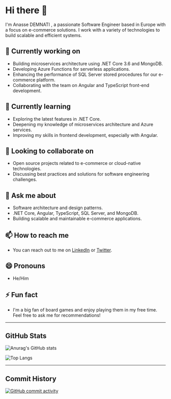 # Hi there 👋

I'm Anasse DEMNATI , a passionate Software Engineer based in Europe with a focus on e-commerce solutions. I work with a variety of technologies to build scalable and efficient systems.

## 🔭 Currently working on
- Building microservices architecture using .NET Core 3.6 and MongoDB.
- Developing Azure Functions for serverless applications.
- Enhancing the performance of SQL Server stored procedures for our e-commerce platform.
- Collaborating with the team on Angular and TypeScript front-end development.

## 🌱 Currently learning
- Exploring the latest features in .NET Core.
- Deepening my knowledge of microservices architecture and Azure services.
- Improving my skills in frontend development, especially with Angular.

## 👯 Looking to collaborate on
- Open source projects related to e-commerce or cloud-native technologies.
- Discussing best practices and solutions for software engineering challenges.

## 💬 Ask me about
- Software architecture and design patterns.
- .NET Core, Angular, TypeScript, SQL Server, and MongoDB.
- Building scalable and maintainable e-commerce applications.

## 📫 How to reach me
- You can reach out to me on [LinkedIn](your-linkedin-profile-link) or [Twitter](your-twitter-profile-link).

## 😄 Pronouns
- He/Him

## ⚡ Fun fact
- I'm a big fan of board games and enjoy playing them in my free time. Feel free to ask me for recommendations!

---

## GitHub Stats

![Anurag's GitHub stats](https://github-readme-stats.vercel.app/api?username=your-username&show_icons=true&theme=radical)

![Top Langs](https://github-readme-stats.vercel.app/api/top-langs/?username=your-username&layout=compact&theme=radical)

---

## Commit History

[![GitHub commit activity](https://img.shields.io/github/commit-activity/m/your-username/your-repository-name)](https://github.com/your-username/your-repository-name/commits)
